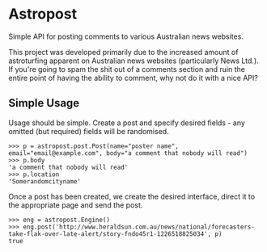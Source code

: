 Astropost
=========

Simple API for posting comments to various Australian news websites.

This project was developed primarily due to the increased amount of astroturfing apparent on Australian news websites
(particularly News Ltd.). If you're going to spam the shit out of a comments section and ruin the entire point of
having the ability to comment, why not do it with a nice API?

Simple Usage
------------

Usage should be simple. Create a post and specify desired fields - any omitted (but required) fields will be randomised.

    >>> p = astropost.post.Post(name="poster name", email="email@example.com", body="a comment that nobody will read")
    >>> p.body
    'a comment that nobody will read'
    >>> p.location
    'Somerandomcityname'

Once a post has been created, we create the desired interface, direct it to the appropriate page and send the post.

    >>> eng = astropost.Engine()
    >>> eng.post('http://www.heraldsun.com.au/news/national/forecasters-take-flak-over-late-alert/story-fndo45r1-1226518825034', p)
    true